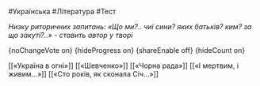 #Українська #Література #Тест

*Низку риторичних запитань: «Що ми?.. чиї сини? яких батьків? ким? за що закуті?..» - ставить автор у творі*

{noChangeVote on}
{hideProgress on}
{shareEnable off}
{hideCount on}

[[«Україна в огні»]]
[[«Шевченко»]]
[[«Чорна рада»]]
[[«І мертвим, і живим…»]]
[[«Сто років, як сконала Січ…»]]
